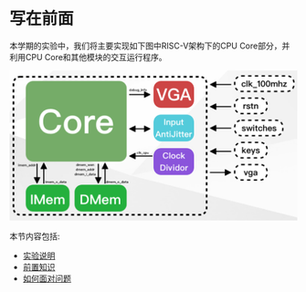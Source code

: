 # 写在前面

本学期的实验中，我们将主要实现如下图中RISC-V架构下的CPU Core部分，并利用CPU Core和其他模块的交互运行程序。

![image-20230222153945401](assets/image-20230222153945401.png)

本节内容包括:

* [实验说明](/preface/lab)
* [前置知识](/preface/prerequisites)
* [如何面对问题](/preface/facing-problems)

